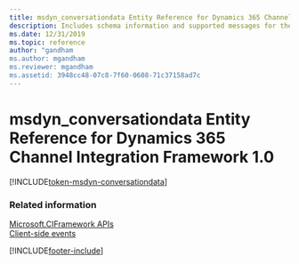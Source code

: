 ```yaml
---
title: msdyn_conversationdata Entity Reference for Dynamics 365 Channel Integration Framework 1.0 
description: Includes schema information and supported messages for the msdyn_conversationdata entity in Dynamics 365 Channel Integration Framework 1.0.
ms.date: 12/31/2019
ms.topic: reference
author: "gandham
ms.author: mgandham
ms.reviewer: mgandham
ms.assetid: 3948cc48-07c8-7f60-0608-71c37158ad7c
---
```

# msdyn_conversationdata Entity Reference for Dynamics 365 Channel Integration Framework 1.0

[!INCLUDE[token-msdyn-conversationdata](../../../../shared/token-msdyn-sessionparticipantdata.md)]

### Related information

[Microsoft.CIFramework APIs](../microsoft-ciframework.md)<br />
[Client-side events](../client-side-events.md)


[!INCLUDE[footer-include](../../../../../includes/footer-banner.md)]
